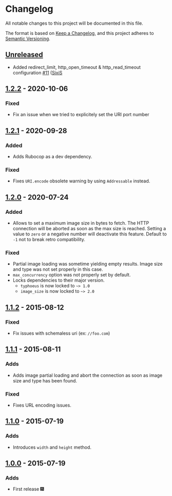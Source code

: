# Changelog
All notable changes to this project will be documented in this file.

The format is based on [Keep a Changelog](https://keepachangelog.com/en/1.0.0/),
and this project adheres to [Semantic Versioning](https://semver.org/spec/v2.0.0.html).

## [Unreleased]

- Added redirect_limit, http_open_timeout & http_read_timeout configuration [\#11](https://github.com/gottfrois/image_info/pull/11) ([SixiS](https://github.com/SixiS)

## [1.2.2] - 2020-10-06
### Fixed

- Fix an issue when we tried to explicitely set the URI port number

## [1.2.1] - 2020-09-28
### Added

- Adds Rubocop as a dev dependency.

### Fixed

- Fixes `URI.encode` obsolete warning by using `Addressable` instead.

## [1.2.0] - 2020-07-24
### Added

- Allows to set a maximum image size in bytes to fetch. The HTTP connection
will be aborted as soon as the max size is reached. Setting a value to
`zero` or a negative number will deactivate this feature. Default to `-1` not
to break retro compatibility.

### Fixed

- Partial image loading was sometime yielding empty results. Image size and
type was not set properly in this case.
- `max_concurrency` option was not properly set by default.
- Locks dependencies to their major version.
  - `typhoeus` is now locked to `~> 1.0`
  - `image_size` is now locked to `~> 2.0`

## [1.1.2] - 2015-08-12
### Fixed

- Fix issues with schemaless uri (ex: `//foo.com`)

## [1.1.1] - 2015-08-11
### Adds

- Adds image partial loading and abort the connection as soon as image
size and type has been found.

### Fixed

- Fixes URL encoding issues.

## [1.1.0] - 2015-07-19
### Adds

- Introduces `width` and `height` method.

## [1.0.0] - 2015-07-19
### Adds

- First release 🎆

[Unreleased]: https://github.com/gottfrois/image_info/compare/v1.2.2...HEAD
[1.2.2]: https://github.com/gottfrois/image_info/compare/v1.2.1...v1.2.2
[1.2.1]: https://github.com/gottfrois/image_info/compare/v1.2.0...v1.2.1
[1.2.0]: https://github.com/gottfrois/image_info/compare/v1.1.2...v1.2.0
[1.1.2]: https://github.com/gottfrois/image_info/compare/v1.1.1...v1.1.2
[1.1.1]: https://github.com/gottfrois/image_info/compare/v1.1.0...v1.1.1
[1.1.0]: https://github.com/gottfrois/image_info/compare/v1.0.0...v1.1.0
[1.0.0]: https://github.com/gottfrois/image_info/releases/tag/v1.0.0
